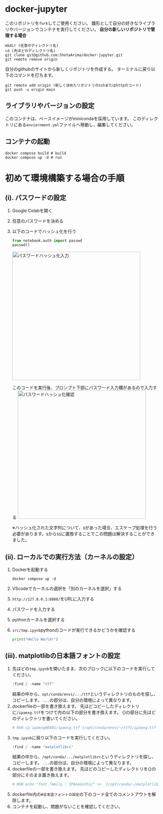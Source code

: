 # docker-jupyter
このリポジトリを`fork`してご使用ください。
雛形として自分の好きなライブラリやバージョンでコンテナを実行してください。
**自分の新しいリポジトリで管理する場合**
```shell
mkdir (任意のディレクトリ名)
cd (先ほどのディレクトリ名)
git clone git@github.com:ShotaArima/docker-jupyter.git
git remote remove origin
```
自分のgithubのサイトから新しくリポジトリを作成する。
ターミナルに戻り以下のコマンドを打ちます。
```shell
git remote add origin (新しく決めたリポジトリのsshまたはhttpのコード)
git push -u origin main
```

## ライブラリやバージョンの設定
このコンテナは、ベースイメージがminicondaを採用しています。
このディレクトリにある`enviornment.yml`ファイルへ移動し、編集してください。

## コンテナの起動
```shell
docker compose build # build
docker compose up -d # run
```
# 初めて環境構築する場合の手順

## (i). パスワードの設定
1. Google Colabを開く

2. 任意のパスワードを決める

3. 以下のコードでハッシュ化を行う
    ```python
    from notebook.auth import passwd
    passwd()
    ```
    <img width="420" alt="パスワードハッシュ化入力" src="https://github.com/ShotaArima/docker-jupyter/assets/130956497/36046f6c-d36a-4c25-a5b1-bd2d5b37d7ce">

    このコードを実行後、プロンプト下部にパスワード入力欄があるので入力する
    <img width="420" alt="パスワードハッシュ化確認" src="https://github.com/ShotaArima/docker-jupyter/assets/130956497/4ddb823c-5302-453d-9682-6a4d7f6a8ff4">

    ※ハッシュ化された文字列について、`$`があった場合、エスケープ処理を行う必要があります。`$`から`$$`に置換することでこの問題は解決することができました。

    

## (ii). ローカルでの実行方法（カーネルの設定）
1. Dockerを起動する
    ```shell
    docker compose up -d
    ```

2. VScodeでカーネルの選択を「別のカーネルを選択」する

3. `http://127.0.0.1:8888/`をURLに入力する

4. パスワードを入力する

5. pythonカーネルを選択する
6. `src/tmp.ipynb`pythonのコードが実行できるかどうかを確認する
    ```python
    print("Hello World!")
    ```
## (iii). matplotlibの日本語フォントの設定
1.  先ほどの`tmp.ipynb`を開いたまま、次のブロックに以下のコードを実行してください。
    ```python
    !find / -name "ttf"
    ```
    結果の中から、`opt/conda/envs/.../ttf`というディレクトリのものを探し、コピーします。
    `...`の部分は、自分の環境によって異なります。
2. dockerfileの一部を書き換えます。
    先ほどコピーしたディレクトリに`/ipaexg.ttf`をつけて内の以下の部分を書き換えます。
    {}の部分に先ほどのディレクトリを書いてください。
    ```dockerfile
    # RUN cp ipaexg00401/ipaexg.ttf {/opt/conda/envs/~/ttf}/ipaexg.ttf
    ```
3. `tmp.ipynb`に戻り以下のコードを実行してください。
    ```python
    !find / -name "matplotlibrc"
    ```
    結果の中から、`/opt/conda/.../matplotlibrc`というディレクトリを探し、コピーします。
    `...`の部分は、自分の環境によって異なります。
4. dockerfileの一部を書き換えます。
    先ほどのコピーしたディレクトリを{}の部分にそのまま置き換えます。
    ```dockerfile
    # RUN echo "font.family : IPAexGothic" >>  {/opt/conda/~/matplotlibrc}
    ```
5. dockerfile内の`#日本語フォントの設定`の下のコード全てのコメントアウトを解除します。
6. コンテナを起動し、問題がないことを確認してください。